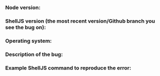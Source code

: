 ### Node version:

### ShellJS version (the most recent version/Github branch you see the bug on):

### Operating system:

### Description of the bug:

### Example ShellJS command to reproduce the error:

```javascript

```

